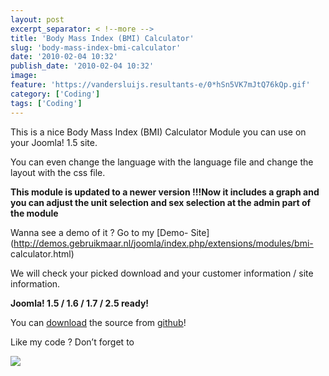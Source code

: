 ```yaml
---
layout: post
excerpt_separator: < !--more -->
title: 'Body Mass Index (BMI) Calculator'
slug: 'body-mass-index-bmi-calculator'
date: '2010-02-04 10:32'
publish_date: '2010-02-04 10:32'
image:
feature: 'https://vandersluijs.resultants-e/0*hSn5VK7mJtQ76kQp.gif'
category: ['Coding']
tags: ['Coding']
---
```

This is a nice Body Mass Index (BMI) Calculator Module you can use on your
Joomla! 1.5 site.

You can even change the language with the language file and change the layout
with the css file.

 **This module is updated to a newer version !!!Now it includes a graph and
you can adjust the unit selection and sex selection at the admin part of the
module**

Wanna see a demo of it ? Go to my [Demo-
Site](http://demos.gebruikmaar.nl/joomla/index.php/extensions/modules/bmi-
calculator.html)  
  
We will check your picked download and your customer information / site
information.  
  
 **Joomla! 1.5 / 1.6 / 1.7 / 2.5 ready!**  
  
You can [download](https://github.com/tvdsluijs/bmi-calc/) the source from
[github](https://github.com/tvdsluijs/bmi-calc/)!  
  
Like my code ? Don’t forget to

![](https://vandersluijs.resultants-e/0*hSn5VK7mJtQ76kQp.gif)

